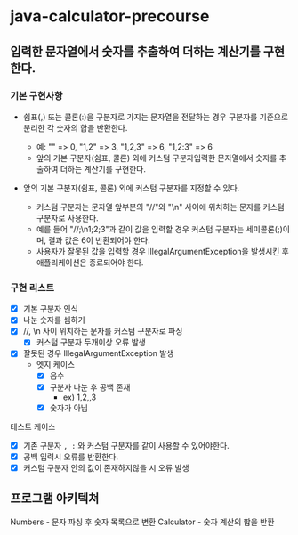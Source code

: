 # java-calculator-precourse
## 입력한 문자열에서 숫자를 추출하여 더하는 계산기를 구현한다.

### 기본 구현사항
- 쉼표(,) 또는 콜론(:)을 구분자로 가지는 문자열을 전달하는 경우 구분자를 기준으로 분리한 각 숫자의 합을 반환한다.
    - 예: "" => 0, "1,2" => 3, "1,2,3" => 6, "1,2:3" => 6
    - 앞의 기본 구분자(쉼표, 콜론) 외에 커스텀 구분자입력한 문자열에서 숫자를 추출하여 더하는 계산기를 구현한다.

- 앞의 기본 구분자(쉼표, 콜론) 외에 커스텀 구분자를 지정할 수 있다.
    - 커스텀 구분자는 문자열 앞부분의 "//"와 "\n" 사이에 위치하는 문자를 커스텀 구분자로 사용한다.
    - 예를 들어 "//;\n1;2;3"과 같이 값을 입력할 경우 커스텀 구분자는 세미콜론(;)이며, 결과 값은 6이 반환되어야 한다.
    - 사용자가 잘못된 값을 입력할 경우 IllegalArgumentException을 발생시킨 후 애플리케이션은 종료되어야 한다.

### 구현 리스트
- [x] 기본 구분자 인식
- [x] 나눈 숫자를 셈하기
- [x] //, \n 사이 위치하는 문자를 커스텀 구분자로 파싱
    - [x] 커스텀 구분자 두개이상 오류 발생
- [x] 잘못된 경우 IllegalArgumentException 발생
    - 엣지 케이스
        - [x] 음수
        - [x] 구분자 나눈 후 공백 존재
            - ex) 1,2,,3
        - [x] 숫자가 아님

테스트 케이스
- [x] 기존 구분자 `, :` 와 커스텀 구분자를 같이 사용할 수 있어야한다.
- [x] 공백 입력시 오류를 반환한다.
- [x] 커스텀 구분자 안의 값이 존재하지않을 시 오류 발생

## 프로그램 아키텍쳐
Numbers - 문자 파싱 후 숫자 목록으로 변환
Calculator - 숫자 계산의 합을 반환